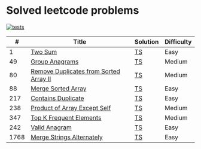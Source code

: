# Solved leetcode problems

[![tests](https://github.com/kevinzunigacuellar/interview-prep/actions/workflows/test.yml/badge.svg?branch=main)](https://github.com/kevinzunigacuellar/interview-prep/actions/workflows/test.yml)

| #    | Title                                                                                                           | Solution                              | Difficulty |
| ---- | --------------------------------------------------------------------------------------------------------------- | ------------------------------------- | ---------- |
| 1    | [Two Sum](https://leetcode.com/problems/two-sum/)                                                               | [TS](./src/leetcode-1/solution.md)    | Easy       |
| 49   | [Group Anagrams](https://leetcode.com/problems/group-anagrams/)                                                 | [TS](./src/leetcode-49/solution.md)   | Medium     |
| 80   | [Remove Duplicates from Sorted Array II](https://leetcode.com/problems/remove-duplicates-from-sorted-array-ii/) | [TS](./src/leetcode-80/solution.md)   | Medium     |
| 88   | [Merge Sorted Array](https://leetcode.com/problems/merge-sorted-array/)                                         | [TS](./src/leetcode-88/solution.md)   | Easy       |
| 217  | [Contains Duplicate](https://leetcode.com/problems/contains-duplicate/)                                         | [TS](./src/leetcode-217/solution.md)  | Easy       |
| 238  | [Product of Array Except Self](https://leetcode.com/problems/product-of-array-except-self/)                     | [TS](./src/leetcode-238/solution.md)  | Medium     |
| 347  | [Top K Frequent Elements](https://leetcode.com/problems/top-k-frequent-elements/)                               | [TS](./src/leetcode-347/solution.md)  | Medium     |
| 242  | [Valid Anagram](https://leetcode.com/problems/valid-anagram/)                                                   | [TS](./src/leetcode-242/solution.md)  | Easy       |
| 1768 | [Merge Strings Alternately](https://leetcode.com/problems/merge-strings-alternately)                            | [TS](./src/leetcode-1768/solution.md) | Easy       |
